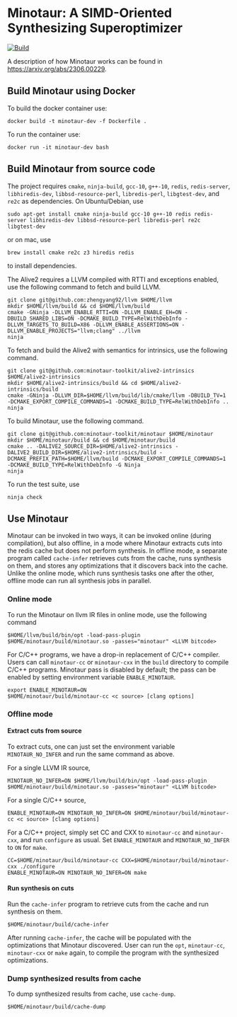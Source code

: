 # Minotaur: A SIMD-Oriented Synthesizing Superoptimizer

[![Build](https://github.com/minotaur-toolkit/minotaur/actions/workflows/build.yml/badge.svg)](https://github.com/minotaur-toolkit/minotaur/actions/workflows/build.yml)

A description of how Minotaur works can be found in
https://arxiv.org/abs/2306.00229.

## Build Minotaur using Docker

To build the docker container use:

    docker build -t minotaur-dev -f Dockerfile .

To run the container use:

    docker run -it minotaur-dev bash

## Build Minotaur from source code

The project requires `cmake`, `ninja-build`, `gcc-10`, `g++-10`,
`redis`, `redis-server`, `libhiredis-dev`, `libbsd-resource-perl`,
`libredis-perl`, `libgtest-dev`, and `re2c` as dependencies. On
Ubuntu/Debian, use

    sudo apt-get install cmake ninja-build gcc-10 g++-10 redis redis-server libhiredis-dev libbsd-resource-perl libredis-perl re2c libgtest-dev

or on mac, use

    brew install cmake re2c z3 hiredis redis

to install dependencies.

The Alive2 requires a LLVM compiled with RTTI and exceptions enabled,
use the following command to fetch and build LLVM.

    git clone git@github.com:zhengyang92/llvm $HOME/llvm
    mkdir $HOME/llvm/build && cd $HOME/llvm/build
    cmake -GNinja -DLLVM_ENABLE_RTTI=ON -DLLVM_ENABLE_EH=ON -DBUILD_SHARED_LIBS=ON -DCMAKE_BUILD_TYPE=RelWithDebInfo -DLLVM_TARGETS_TO_BUILD=X86 -DLLVM_ENABLE_ASSERTIONS=ON -DLLVM_ENABLE_PROJECTS="llvm;clang" ../llvm
    ninja

To fetch and build the Alive2 with semantics for intrinsics, use the
following command.

    git clone git@github.com:minotaur-toolkit/alive2-intrinsics $HOME/alive2-intrinsics
    mkdir $HOME/alive2-intrinsics/build && cd $HOME/alive2-intrinsics/build
    cmake -GNinja -DLLVM_DIR=$HOME/llvm/build/lib/cmake/llvm -DBUILD_TV=1 -DCMAKE_EXPORT_COMPILE_COMMANDS=1 -DCMAKE_BUILD_TYPE=RelWithDebInfo ..
    ninja

To build Minotaur, use the following command.

    git clone git@github.com:minotaur-toolkit/minotaur $HOME/minotaur
    mkdir $HOME/minotaur/build && cd $HOME/minotaur/build
    cmake .. -DALIVE2_SOURCE_DIR=$HOME/alive2-intrinsics -DALIVE2_BUILD_DIR=$HOME/alive2-intrinsics/build -DCMAKE_PREFIX_PATH=$HOME/llvm/build -DCMAKE_EXPORT_COMPILE_COMMANDS=1 -DCMAKE_BUILD_TYPE=RelWithDebInfo -G Ninja
    ninja

To run the test suite, use

    ninja check

## Use Minotaur

Minotaur can be invoked in two ways, it can be invoked online (during
compilation), but also offline, in a mode where Minotaur extracts cuts
into the redis cache but does not perform synthesis. In offline mode,
a separate program called `cache-infer` retrieves cuts from the cache,
runs synthesis on them, and stores any optimizations that it discovers
back into the cache. Unlike the online mode, which runs synthesis
tasks one after the other, offline mode can run all synthesis jobs in
parallel.


### Online mode

To run the Minotaur on llvm IR files in online mode, use the following
command

    $HOME/llvm/build/bin/opt -load-pass-plugin $HOME/minotaur/build/minotaur.so -passes="minotaur" <LLVM bitcode>

For C/C++ programs, we have a drop-in replacement of C/C++ compiler.
Users can call `minotaur-cc` or `minotaur-cxx` in the `build`
directory to compile C/C++ programs. Minotaur pass is disabled by
default; the pass can be enabled by setting environment variable
`ENABLE_MINOTAUR`.

    export ENABLE_MINOTAUR=ON
    $HOME/minotaur/build/minotaur-cc <c source> [clang options]

### Offline mode

#### Extract cuts from source

To extract cuts, one can just set the environment variable
`MINOTAUR_NO_INFER` and run the same command as above.

For a single LLVM IR source,

    MINOTAUR_NO_INFER=ON $HOME/llvm/build/bin/opt -load-pass-plugin $HOME/minotaur/build/minotaur.so -passes="minotaur" <LLVM bitcode>

For a single C/C++ source,

    ENABLE_MINOTAUR=ON MINOTAUR_NO_INFER=ON $HOME/minotaur/build/minotaur-cc <c source> [clang options]

For a C/C++ project, simply set CC and CXX to `minotaur-cc` and `minotaur-cxx`, and run `configure` as usual. Set `ENABLE_MINOTAUR` and `MINOTAUR_NO_INFER` to `ON` for `make`.

    CC=$HOME/minotaur/build/minotaur-cc CXX=$HOME/minotaur/build/minotaur-cxx ./configure
    ENABLE_MINOTAUR=ON MINOTAUR_NO_INFER=ON make

#### Run synthesis on cuts

Run the `cache-infer` program to retrieve cuts from the cache and run
synthesis on them.

    $HOME/minotaur/build/cache-infer

After running `cache-infer`, the cache will be populated with the
optimizations that Minotaur discovered. User can run the `opt`,
`minotaur-cc`, `minotaur-cxx` or `make`  again, to compile the program
with the synthesized optimizations.

### Dump synthesized results from cache

To dump synthesized results from cache, use `cache-dump`.

    $HOME/minotaur/build/cache-dump